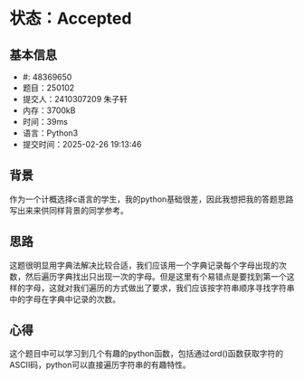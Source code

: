 # 状态：Accepted

## 基本信息

- #: 48369650
- 题目：250102
- 提交人：2410307209 朱子轩
- 内存：3700kB
- 时间：39ms
- 语言：Python3
- 提交时间：2025-02-26 19:13:46

## 背景
作为一个计概选择c语言的学生，我的python基础很差，因此我想把我的答题思路写出来来供同样背景的同学参考。

## 思路
这题很明显用字典法解决比较合适，我们应该用一个字典记录每个字母出现的次数，然后遍历字典找出只出现一次的字母。但是这里有个易错点是要找到第一个这样的字母，这就对我们遍历的方式做出了要求，我们应该按字符串顺序寻找字符串中的字母在字典中记录的次数。

## 心得
这个题目中可以学习到几个有趣的python函数，包括通过ord()函数获取字符的ASCII码，python可以直接遍历字符串的有趣特性。